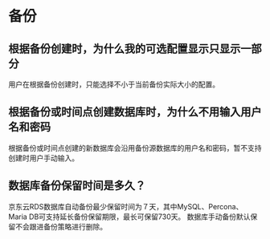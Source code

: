 # 备份

## 根据备份创建时，为什么我的可选配置显示只显示一部分

用户在根据备份创建时，只能选择不小于当前备份实际大小的配置。

## 根据备份或时间点创建数据库时，为什么不用输入用户名和密码
根据备份或时间点创建的新数据库会沿用备份源数据库的用户名和密码，暂不支持创建时用户手动输入。

## 数据库备份保留时间是多久？
京东云RDS数据库自动备份最少保留时间为７天，其中MySQL、Percona、Maria DB可支持延长备份保留期限，最长可保留730天。
数据库手动备份默认保留不会跟进备份策略进行删除。

